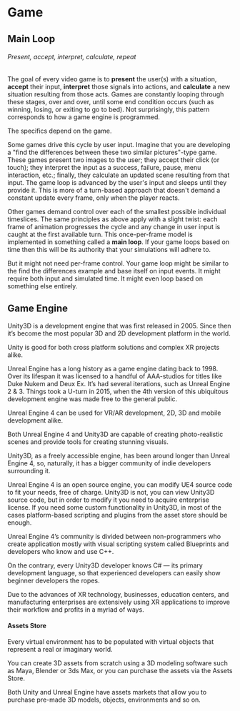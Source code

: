 # Game

## Main Loop

###### Present, accept, interpret, calculate, repeat

The goal of every video game is to **present** the user(s) with a situation, **accept** their input, **interpret** those signals into actions, and **calculate** a new situation resulting from those acts. Games are constantly looping through these stages, over and over, until some end condition occurs (such as winning, losing, or exiting to go to bed). Not surprisingly, this pattern corresponds to how a game engine is programmed.

The specifics depend on the game.

Some games drive this cycle by user input. Imagine that you are developing a "find the differences between these two similar pictures"-type game. These games present two images to the user; they accept their click (or touch); they interpret the input as a success, failure, pause, menu interaction, etc.; finally, they calculate an updated scene resulting from that input. The game loop is advanced by the user's input and sleeps until they provide it. This is more of a turn-based approach that doesn't demand a constant update every frame, only when the player reacts.

Other games demand control over each of the smallest possible individual timeslices. The same principles as above apply with a slight twist: each frame of animation progresses the cycle and any change in user input is caught at the first available turn. This once-per-frame model is implemented in something called a **main loop**. If your game loops based on time then this will be its authority that your simulations will adhere to.

But it might not need per-frame control. Your game loop might be similar to the find the differences example and base itself on input events. It might require both input and simulated time. It might even loop based on something else entirely.

## Game Engine

Unity3D is a development engine that was first released in 2005. Since then it’s become the most popular 3D and 2D development platform in the world.

Unity is good for both cross platform solutions and complex XR projects alike.

Unreal Engine has a long history as a game engine dating back to 1998. Over its lifespan it was licensed to a handful of AAA-studios for titles like Duke Nukem and Deux Ex. It’s had several iterations, such as Unreal Engine 2 & 3. Things took a U-turn in 2015, when the 4th version of this ubiquitous development engine was made free to the general public.

Unreal Engine 4 can be used for VR/AR development, 2D, 3D and mobile development alike.

Both Unreal Engine 4 and Unity3D are capable of creating photo-realistic scenes and provide tools for creating stunning visuals.

Unity3D, as a freely accessible engine, has been around longer than Unreal Engine 4, so, naturally, it has a bigger community of indie developers surrounding it.

Unreal Engine 4 is an open source engine, you can modify UE4 source code to fit your needs, free of charge. Unity3D is not, you can view Unity3D source code, but in order to modify it you need to acquire enterprise license. If you need some custom functionality in Unity3D, in most of the cases platform-based scripting and plugins from the asset store should be enough.

Unreal Engine 4’s community is divided between non-programmers who create application mostly with visual scripting system called Blueprints and developers who know and use C++.

On the contrary, every Unity3D developer knows C# — its primary development language, so that experienced developers can easily show beginner developers the ropes.

Due to the advances of XR technology, businesses, education centers, and manufacturing enterprises are extensively using XR applications to improve their workflow and profits in a myriad of ways.

#### Assets Store

Every virtual environment has to be populated with virtual objects that represent a real or imaginary world.

You can create 3D assets from scratch using a 3D modeling software such as Maya, Blender or 3ds Max, or you can purchase the assets via the Assets Store.

Both Unity and Unreal Engine have assets markets that allow you to purchase pre-made 3D models, objects, environments and so on.